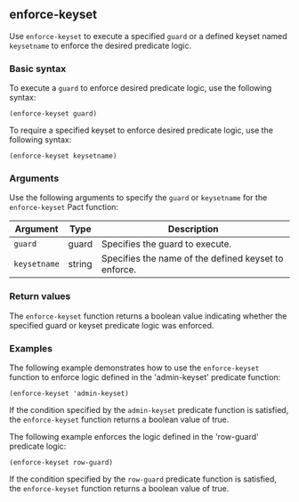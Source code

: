 ## enforce-keyset

Use `enforce-keyset` to execute a specified `guard` or a defined keyset named `keysetname` to enforce the desired predicate logic.

### Basic syntax

To execute a `guard` to enforce desired predicate logic, use the following syntax:

```pact
(enforce-keyset guard)
```

To require a specified keyset to enforce desired predicate logic, use the following syntax:

```pact
(enforce-keyset keysetname)
```

### Arguments

Use the following arguments to specify the `guard` or `keysetname` for the `enforce-keyset` Pact function:

| Argument | Type | Description |
|----------|------|------------ |
| `guard` | guard | Specifies the guard to execute. |
| `keysetname` | string | Specifies the name of the defined keyset to enforce. |

### Return values

The `enforce-keyset` function returns a boolean value indicating whether the specified guard or keyset predicate logic was enforced.

### Examples

The following example demonstrates how to use the `enforce-keyset` function to enforce logic defined in the 'admin-keyset' predicate function:

```pact
(enforce-keyset 'admin-keyset)
```

If the condition specified by the `admin-keyset` predicate function is satisfied, the `enforce-keyset` function returns a boolean value of true.

The following example enforces the logic defined in the 'row-guard' predicate logic:

```pact
(enforce-keyset row-guard)
```

If the condition specified by the `row-guard` predicate function is satisfied, the `enforce-keyset` function returns a boolean value of true.
